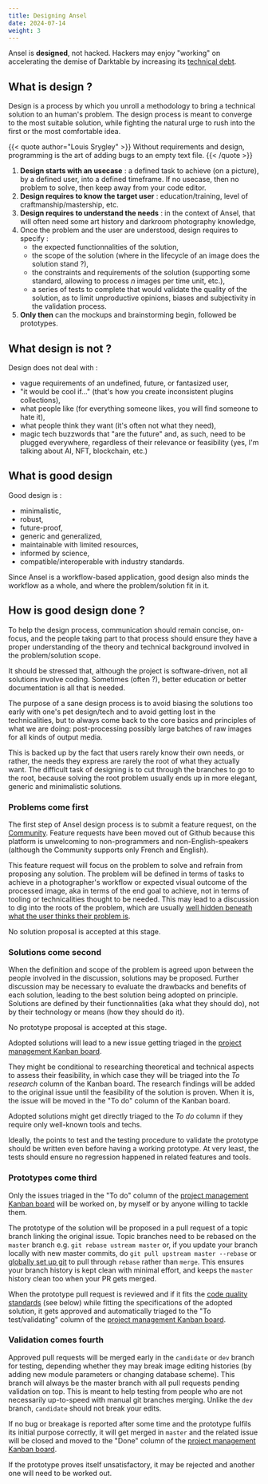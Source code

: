 ```yaml
---
title: Designing Ansel
date: 2024-07-14
weight: 3
---
```


Ansel is __designed__, not hacked. Hackers may enjoy "working" on accelerating the demise of Darktable by increasing its [technical debt](https://en.wikipedia.org/wiki/Technical_debt).

## What is design ?

Design is a process by which you unroll a methodology to bring a technical solution to an human's problem. The design process is meant to converge to the most suitable solution, while fighting the natural urge to rush into the first or the most comfortable idea.

{{< quote author="Louis Srygley" >}}
Without requirements and design, programming is the art of adding bugs to an empty text file.
{{< /quote >}}

1. __Design starts with an usecase__ : a defined task to achieve (on a picture), by a defined user, into a defined timeframe. If no usecase, then no problem to solve, then keep away from your code editor.
2. __Design requires to know the target user__ : education/training, level of craftmanship/mastership, etc.
3. __Design requires to understand the needs__ : in the context of Ansel, that will often need some art history and darkroom photography knowledge,
4. Once the problem and the user are understood, design requires to specify :
    - the expected functionnalities of the solution,
    - the scope of the solution (where in the lifecycle of an image does the solution stand ?),
    - the constraints and requirements of the solution (supporting some standard, allowing to process _n_ images per time unit, etc.),
    - a series of tests to complete that would validate the quality of the solution, as to limit unproductive opinions, biases and subjectivity in the validation process.
5. __Only then__ can the mockups and brainstorming begin, followed be prototypes.


## What design is not ?

Design does not deal with :

- vague requirements of an undefined, future, or fantasized user,
- "it would be cool if…" (that's how you create inconsistent plugins collections),
- what people like (for everything someone likes, you will find someone to hate it),
- what people think they want (it's often not what they need),
- magic tech buzzwords that "are the future" and, as such, need to be plugged everywhere, regardless of their relevance or feasibility (yes, I'm talking about AI, NFT, blockchain, etc.)

## What is good design

Good design is :

- minimalistic,
- robust,
- future-proof,
- generic and generalized,
- maintainable with limited resources,
- informed by science,
- compatible/interoperable with industry standards.

Since Ansel is a workflow-based application, good design also minds the workflow as a whole, and where the problem/solution fit in it.

## How is good design done ?

To help the design process, communication should remain concise, on-focus, and the people taking part to that process should ensure they have a proper understanding of the theory and technical background involved in the problem/solution scope.

It should be stressed that, although the project is software-driven, not all solutions involve coding. Sometimes (often ?), better education or better documentation is all that is needed.

The purpose of a sane design process is to avoid biasing the solutions too early with one's pet design/tech and to avoid getting lost in the technicalities, but to always come back to the core basics and principles of what we are doing: post-processing possibly large batches of raw images for all kinds of output media.

This is backed up by the fact that users rarely know their own needs, or rather, the needs they express are rarely the root of what they actually want. The difficult task of designing is to cut through the branches to go to the root, because solving the root problem usually ends up in more elegant, generic and minimalistic solutions.

### Problems come first

The first step of Ansel design process is to submit a feature request, on the [Community](https://community.ansel.photos/discussions-category?category=6). Feature requests have been moved out of Github because this platform is unwelcoming to non-programmers and non-English-speakers (although the Community supports only French and English).

This feature request will focus on the problem to solve and refrain from proposing any solution. The problem will be defined in terms of tasks to achieve in a photographer's workflow or expected visual outcome of the processed image, aka in terms of the end goal to achieve, not in terms of tooling or technicalities thought to be needed. This may lead to a discussion to dig into the roots of the problem, which are usually [well hidden beneath what the user thinks their problem is](https://eng.aurelienpierre.com/2020/04/the-designer-and-the-drilling-machine/).

No solution proposal is accepted at this stage.

### Solutions come second

When the definition and scope of the problem is agreed upon between the people involved in the discussion, solutions may be proposed. Further discussion may be necessary to evaluate the drawbacks and benefits of each solution, leading to the best solution being adopted on principle. Solutions are defined by their functionnalities (aka what they should do), not by their technology or means (how they should do it).

No prototype proposal is accepted at this stage.

Adopted solutions will lead to a new issue getting triaged in the [project management Kanban board](https://github.com/users/aurelienpierre/projects/1/views/1).

They might be conditional to researching theoretical and technical aspects to assess their feasibility, in which case they will be triaged into the _To research_ column of the Kanban board. The research findings will be added to the original issue until the feasibility of the solution is proven. When it is, the issue will be moved in the "To do" column of the Kanban board.

Adopted solutions might get directly triaged to the _To do_ column if they require only well-known tools and techs.

Ideally, the points to test and the testing procedure to validate the prototype should be written even before having a working prototype. At very least, the tests should ensure no regression happened in related features and tools.

### Prototypes come third

Only the issues triaged in the "To do" column of the [project management Kanban board](https://github.com/users/aurelienpierre/projects/1/views/1) will be worked on, by myself or by anyone willing to tackle them.

The prototype of the solution will be proposed in a pull request of a topic branch linking the original issue. Topic branches need to be rebased on the `master` branch e.g. `git rebase ustream master` or, if you update your branch locally with new master commits, do `git pull upstream master --rebase` or [globally set up git](https://git-scm.com/docs/git-pull#Documentation/git-pull.txt---rebasefalsetruemergesinteractive) to pull through `rebase` rather than `merge`. This ensures your branch history is kept clean with minimal effort, and keeps the `master` history clean too when your PR gets merged.

When the prototype pull request is reviewed and if it fits the [code quality standards](./coding-style.md) (see below) while fitting the specifications of the adopted solution, it gets approved and automatically triaged to the "To test/validating" column of the [project management Kanban board](https://github.com/users/aurelienpierre/projects/1/views/1).

### Validation comes fourth

Approved pull requests will be merged early in the `candidate` or `dev` branch for testing, depending whether they may break image editing histories (by adding new module parameters or changing database scheme). This branch will always be the master branch with all pull requests pending validation on top. This is meant to help testing from people who are not necessarily up-to-speed with manual git branches merging. Unlike the `dev` branch, `candidate` should not break your edits.

If no bug or breakage is reported after some time and the prototype fulfils its initial purpose correctly, it will get merged in `master` and the related issue will be closed and moved to the "Done" column of the [project management Kanban board](https://github.com/users/aurelienpierre/projects/1/views/1).

If the prototype proves itself unsatisfactory, it may be rejected and another one will need to be worked out.
